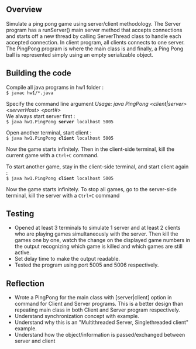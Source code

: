## Overview

Simulate a ping pong game using server/client methodology. The Server program has a runServer() main server method that accepts connections and starts off a new thread by calling ServerThread class to handle each accepted connection. In client program, all clients connects to one  server. The PingPong program is where the main class is and finally, a Ping Pong ball is represented simply using an empty serializable object. 

## Building the code

Compile all java programs in hw1 folder :<br>
`$ javac hw1/*.java `<br>

Specify the command line argument 
<em>Usage: java PingPong <client|server> \<serverHost> <port#></em><br>
We always start server first :<br>
`$ java hw1.PingPong `**`server`**` localhost 5005`<br>

Open another terminal, start client : <br>
`$ java hw1.PingPong `**`client`**` localhost 5005`<br>

Now the game starts infinitely. Then in the client-side terminal, kill the current game with a `Ctrl+C` command. <br>

To start another game, stay in the client-side terminal, and start client again :<br>
`$ java hw1.PingPong `**`client`**` localhost 5005`<br>

Now the game starts infinitely. To stop all games, go to the server-side terminal, kill the server with a `Ctrl+C` command

## Testing

- Opened at least 3 terminals to simulate 1 server and at least 2 clients who are playing games simultaneously with the server. Then kill the games one by one, watch the change on the displayed game numbers in the output recognizing which game is killed and which games are still active. 
- Set delay time to make the output readable.
- Tested the program using port 5005 and 5006 respectively.

## Reflection

- Wrote a PingPong for the main class with [server|client] option in command for Client and Server programs. This is a better design than repeating main class in both Client and Server program respectively. 
- Understand synchronization concept with example.
- Understand why this is an "Multithreaded Server, Singlethreaded client" example.
- Understand how the object/information is passed/exchanged between server and client   
